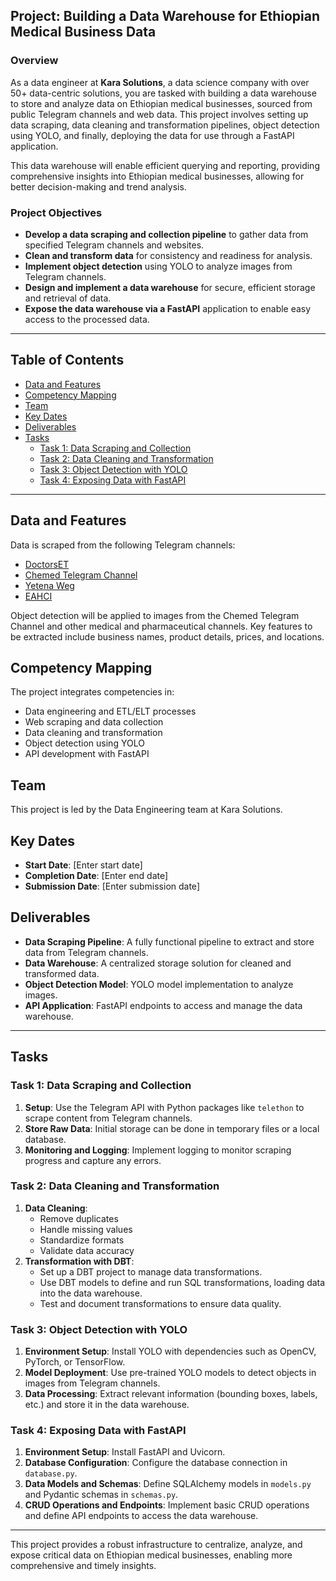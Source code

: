 

## Project: Building a Data Warehouse for Ethiopian Medical Business Data

### Overview
As a data engineer at **Kara Solutions**, a data science company with over 50+ data-centric solutions, you are tasked with building a data warehouse to store and analyze data on Ethiopian medical businesses, sourced from public Telegram channels and web data. This project involves setting up data scraping, data cleaning and transformation pipelines, object detection using YOLO, and finally, deploying the data for use through a FastAPI application.

This data warehouse will enable efficient querying and reporting, providing comprehensive insights into Ethiopian medical businesses, allowing for better decision-making and trend analysis. 

### Project Objectives
- **Develop a data scraping and collection pipeline** to gather data from specified Telegram channels and websites.
- **Clean and transform data** for consistency and readiness for analysis.
- **Implement object detection** using YOLO to analyze images from Telegram channels.
- **Design and implement a data warehouse** for secure, efficient storage and retrieval of data.
- **Expose the data warehouse via a FastAPI** application to enable easy access to the processed data.

---

## Table of Contents
- [Data and Features](#data-and-features)
- [Competency Mapping](#competency-mapping)
- [Team](#team)
- [Key Dates](#key-dates)
- [Deliverables](#deliverables)
- [Tasks](#tasks)
    - [Task 1: Data Scraping and Collection](#task-1-data-scraping-and-collection)
    - [Task 2: Data Cleaning and Transformation](#task-2-data-cleaning-and-transformation)
    - [Task 3: Object Detection with YOLO](#task-3-object-detection-with-yolo)
    - [Task 4: Exposing Data with FastAPI](#task-4-exposing-data-with-fastapi)

---

## Data and Features
Data is scraped from the following Telegram channels:
- [DoctorsET](https://t.me/DoctorsET)
- [Chemed Telegram Channel](https://t.me/lobelia4cosmetics)
- [Yetena Weg](https://t.me/yetenaweg)
- [EAHCI](https://t.me/EAHCI)

Object detection will be applied to images from the Chemed Telegram Channel and other medical and pharmaceutical channels. Key features to be extracted include business names, product details, prices, and locations.

## Competency Mapping
The project integrates competencies in:
- Data engineering and ETL/ELT processes
- Web scraping and data collection
- Data cleaning and transformation
- Object detection using YOLO
- API development with FastAPI

## Team
This project is led by the Data Engineering team at Kara Solutions.

## Key Dates
- **Start Date**: [Enter start date]
- **Completion Date**: [Enter end date]
- **Submission Date**: [Enter submission date]

## Deliverables
- **Data Scraping Pipeline**: A fully functional pipeline to extract and store data from Telegram channels.
- **Data Warehouse**: A centralized storage solution for cleaned and transformed data.
- **Object Detection Model**: YOLO model implementation to analyze images.
- **API Application**: FastAPI endpoints to access and manage the data warehouse.

---

## Tasks

### Task 1: Data Scraping and Collection
1. **Setup**: Use the Telegram API with Python packages like `telethon` to scrape content from Telegram channels.
2. **Store Raw Data**: Initial storage can be done in temporary files or a local database.
3. **Monitoring and Logging**: Implement logging to monitor scraping progress and capture any errors.

### Task 2: Data Cleaning and Transformation
1. **Data Cleaning**:
    - Remove duplicates
    - Handle missing values
    - Standardize formats
    - Validate data accuracy
2. **Transformation with DBT**:
    - Set up a DBT project to manage data transformations.
    - Use DBT models to define and run SQL transformations, loading data into the data warehouse.
    - Test and document transformations to ensure data quality.

### Task 3: Object Detection with YOLO
1. **Environment Setup**: Install YOLO with dependencies such as OpenCV, PyTorch, or TensorFlow.
2. **Model Deployment**: Use pre-trained YOLO models to detect objects in images from Telegram channels.
3. **Data Processing**: Extract relevant information (bounding boxes, labels, etc.) and store it in the data warehouse.

### Task 4: Exposing Data with FastAPI
1. **Environment Setup**: Install FastAPI and Uvicorn.
2. **Database Configuration**: Configure the database connection in `database.py`.
3. **Data Models and Schemas**: Define SQLAlchemy models in `models.py` and Pydantic schemas in `schemas.py`.
4. **CRUD Operations and Endpoints**: Implement basic CRUD operations and define API endpoints to access the data warehouse.

--- 

This project provides a robust infrastructure to centralize, analyze, and expose critical data on Ethiopian medical businesses, enabling more comprehensive and timely insights.
